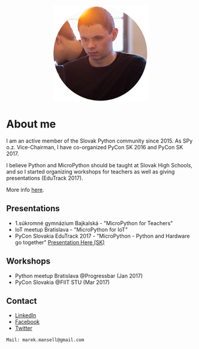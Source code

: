 <div style="text-align:center"><img src ="profile/profile.png" /></div>

# [](#header-1)About me

I am an active member of the Slovak Python community since 2015.
As SPy o.z. Vice-Chairman, I have co-organized PyCon SK 2016 and PyCon SK 2017.

I believe Python and MicroPython should be taught at Slovak High Schools, and so I started organizing workshops for teachers as well as giving presentations (EduTrack 2017).

More info [here](https://www.linkedin.com/in/marekmansell).

## [](#header-2)Presentations

*   1.súkromné gymnázium Bajkalská - "MicroPython for Teachers"
*   IoT meetup Bratislava - "MicroPython for IoT"
*   PyCon Slovakia EduTrack 2017 - "MicroPython - Python and Hardware go together"
    [Presentation Here (SK)](http://marekmansell.sk/presentations/slides-micropython-python-a-hardver-patria-k-sebe.html)

## [](#header-2)Workshops

*   Python meetup Bratislava  @Progressbar (Jan 2017)
*   PyCon Slovakia  @FIIT STU (Mar 2017)

## [](#header-2)Contact

* [LinkedIn](https://www.linkedin.com/in/marekmansell)
* [Facebook](http://facebook.com/marek.mansell)
* [Twitter](http://twitter.com/marekmansell)

```
Mail: marek.mansell@gmail.com
```



    
   

    
